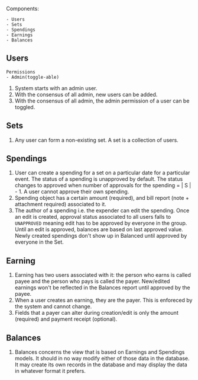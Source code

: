 Components:

    - Users
    - Sets
    - Spendings
    - Earnings
    - Balances

## Users
    Permissions
    - Admin(toggle-able)

1. System starts with an admin user.
1. With the consensus of all admin, new users can be added.
1. With the consensus of all admin, the admin permission of a user can be toggled.

## Sets
1. Any user can form a non-existing set. A set is a collection of users.

## Spendings
1. User can create a spending for a set on a particular date for a particular
    event. The status of a spending is unapproved by default. The status changes to
    approved when number of approvals for the spending = | S | - 1. A user cannot
    approve their own spending. 
1. Spending object has a certain amount (required), and bill report (note + attachment required)
    associated to it. 
1. The author of a spending i.e. the expender can edit the spending. Once an
    edit is created, approval status associated to all users falls to `UNAPPROVED`
    meaning edit has to be approved by everyone in the group. Until an edit is
    approved, balances are based on last approved value. Newly created spendings
    don't show up in Balanced until approved by everyone in the Set.

## Earning
1. Earning has two users associated with it: the person who earns is called payee
    and the person who pays is called the payer. New/edited earnings won't be 
    reflected in the Balances report until approved by the payee.
1. When a user creates an earning, they are the payer. This is enforeced by the system
    and cannot change.
1. Fields that a payer can alter during creation/edit is only the amount
    (required) and payment receipt (optional).

## Balances
1. Balances concerns the view that is based on Earnings and Spendings models. It should
    in no way modify either of those data in the database. It may create its own records
    in the database and may display the data in whatever format it prefers.
